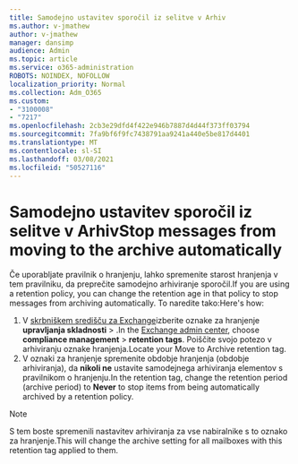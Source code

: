 ```yaml
---
title: Samodejno ustavitev sporočil iz selitve v Arhiv
ms.author: v-jmathew
author: v-jmathew
manager: dansimp
audience: Admin
ms.topic: article
ms.service: o365-administration
ROBOTS: NOINDEX, NOFOLLOW
localization_priority: Normal
ms.collection: Adm_O365
ms.custom:
- "3100008"
- "7217"
ms.openlocfilehash: 2cb3e29dfd4f422e946b7887d4d44f373ff03794
ms.sourcegitcommit: 7fa9bf6f9fc7438791aa9241a440e5be817d4401
ms.translationtype: MT
ms.contentlocale: sl-SI
ms.lasthandoff: 03/08/2021
ms.locfileid: "50527116"
---
```

# <a name="stop-messages-from-moving-to-the-archive-automatically"></a><span data-ttu-id="a59e5-102">Samodejno ustavitev sporočil iz selitve v Arhiv</span><span class="sxs-lookup"><span data-stu-id="a59e5-102">Stop messages from moving to the archive automatically</span></span>

<span data-ttu-id="a59e5-103">Če uporabljate pravilnik o hranjenju, lahko spremenite starost hranjenja v tem pravilniku, da preprečite samodejno arhiviranje sporočil.</span><span class="sxs-lookup"><span data-stu-id="a59e5-103">If you are using a retention policy, you can change the retention age in that policy to stop messages from archiving automatically.</span></span> <span data-ttu-id="a59e5-104">To naredite tako:</span><span class="sxs-lookup"><span data-stu-id="a59e5-104">Here's how:</span></span>

1. <span data-ttu-id="a59e5-105">V [skrbniškem središču za Exchange](https://go.microsoft.com/fwlink/?linkid=2059104)izberite oznake za hranjenje **upravljanja skladnosti**  >  .</span><span class="sxs-lookup"><span data-stu-id="a59e5-105">In the [Exchange admin center](https://go.microsoft.com/fwlink/?linkid=2059104), choose **compliance management** > **retention tags**.</span></span> <span data-ttu-id="a59e5-106">Poiščite svojo potezo v arhiviranju oznake hranjenja.</span><span class="sxs-lookup"><span data-stu-id="a59e5-106">Locate your Move to Archive retention tag.</span></span>
2. <span data-ttu-id="a59e5-107">V oznaki za hranjenje spremenite obdobje hranjenja (obdobje arhiviranja), da **nikoli ne** ustavite samodejnega arhiviranja elementov s pravilnikom o hranjenju.</span><span class="sxs-lookup"><span data-stu-id="a59e5-107">In the retention tag, change the retention period (archive period) to **Never** to stop items from being automatically archived by a retention policy.</span></span>

> [!NOTE]
> <span data-ttu-id="a59e5-108">S tem boste spremenili nastavitev arhiviranja za vse nabiralnike s to oznako za hranjenje.</span><span class="sxs-lookup"><span data-stu-id="a59e5-108">This will change the archive setting for all mailboxes with this retention tag applied to them.</span></span>
